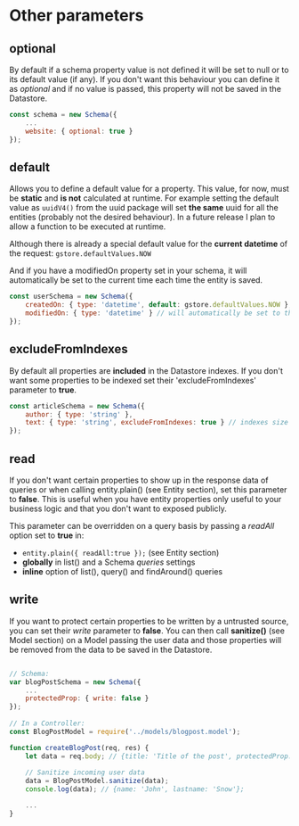 # Other parameters

## optional

By default if a schema property value is not defined it will be set to null or to its default value (if any). If you don't want this behaviour you can define it as *optional* and if no value is passed, this property will not be saved in the Datastore.

```js
const schema = new Schema({
    ...
    website: { optional: true }
});
```

## default

Allows you to define a default value for a property. This value, for now, must be **static** and **is not** calculated at runtime.  For example setting the default value as `uuidV4()` from the uuid package will set **the same** uuid for all the entities (probably not the desired behaviour). In a future release I plan to allow a function to be executed at runtime.

Although there is already a special default value for the **current datetime** of the request: `gstore.defaultValues.NOW`

And if you have a modifiedOn property set in your schema, it will automatically be set to the current time each time the entity is saved.

```js
const userSchema = new Schema({
    createdOn: { type: 'datetime', default: gstore.defaultValues.NOW },
    modifiedOn: { type: 'datetime' } // will automatically be set to the current time
});

```

## excludeFromIndexes

By default all properties are **included** in the Datastore indexes. If you don't want some properties to be indexed set their 'excludeFromIndexes' parameter
to **true**.

```js
const articleSchema = new Schema({
    author: { type: 'string' },
    text: { type: 'string', excludeFromIndexes: true } // indexes size is limited, so very long text can't be indexed
});
```

## read
If you don't want certain properties to show up in the response data of queries or when calling entity.plain() (see Entity section), set this parameter to **false**. This is useful when you have entity properties only useful to your business logic and that you don't want to exposed publicly.

This parameter can be overridden on a query basis by passing a *readAll* option set to **true** in:

- `entity.plain({ readAll:true });` (see Entity section)
- **globally** in list() and a Schema *queries* settings
- **inline** option of list(), query() and findAround() queries


## write
If you want to protect certain properties to be written by a untrusted source, you can set their *write* parameter to **false**. You can then call **sanitize()** (see Model section) on a Model passing the user data and those properties will be removed from the data to be saved in the Datastore.


```js

// Schema:
var blogPostSchema = new Schema({
    ...
    protectedProp: { write: false }
});
	
// In a Controller:
const BlogPostModel = require('../models/blogpost.model');

function createBlogPost(req, res) {
    let data = req.body; // {title: 'Title of the post', protectedProp: 1234};
	
    // Sanitize incoming user data
    data = BlogPostModel.sanitize(data);
    console.log(data); // {name: 'John', lastname: 'Snow'};

    ...
}


```


